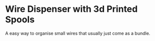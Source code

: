 # Wire Dispenser with 3d Printed Spools

A easy way to organise small wires that usually just come as a bundle.